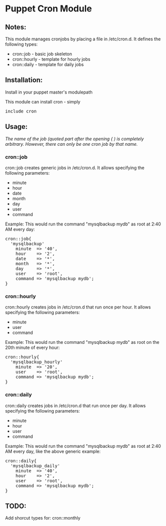 # Puppet Cron Module

## Notes:
This module manages cronjobs by placing a file in /etc/cron.d.
It defines the following types:
  * cron::job    - basic job skeleton
  * cron::hourly - template for hourly jobs
  * cron::daily  - template for daily jobs

## Installation:
Install in your puppet master's modulepath

This module can install cron - simply
<pre>
include cron
</pre>

## Usage:
*The name of the job (quoted part after the opening { ) is completely arbitrary. However, there can only be one cron job by that name.*

### cron::job
cron::job creates generic jobs in /etc/cron.d.
It allows specifying the following parameters:
  * minute
  * hour
  * date
  * month
  * day
  * user
  * command

Example:
  This would run the command "mysqlbackup mydb" as root at 2:40 AM every day:
<pre>
cron::job{
  'mysqlbackup'
    minute  => '40',
    hour    => '2',
    date    => '*',
    month   => '*',
    day     => '*',
    user    => 'root',
    command => 'mysqlbackup mydb';
}
</pre>

### cron::hourly
cron::hourly creates jobs in /etc/cron.d that run once per hour.
It allows specifying the following parameters:
  * minute
  * user
  * command

Example:
  This would run the command "mysqlbackup mydb" as root on the 20th minute of every hour:
<pre>
cron::hourly{
  'mysqlbackup_hourly'
    minute  => '20',
    user    => 'root',
    command => 'mysqlbackup mydb';
}
</pre>

### cron::daily
cron::daily creates jobs in /etc/cron.d that run once per day.
It allows specifying the following parameters:
  * minute
  * hour
  * user
  * command

Example:
  This would run the command "mysqlbackup mydb" as root at 2:40 AM every day, like the above generic example:
<pre>
cron::daily{
  'mysqlbackup_daily'
    minute  => '40',
    hour    => '2',
    user    => 'root',
    command => 'mysqlbackup mydb';
}
</pre>

## TODO:
Add shorcut types for:
  cron::monthly

